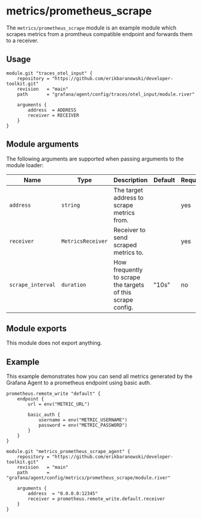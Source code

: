 # metrics/prometheus_scrape

The `metrics/prometheus_scrape` module is an example module which scrapes
metrics from a promtheus compatible endpoint and forwards them to a receiver.

## Usage

```river
module.git "traces_otel_input" {
	repository = "https://github.com/erikbaranowski/developer-toolkit.git"
	revision   = "main"
	path       = "grafana/agent/config/traces/otel_input/module.river"

	arguments {
		address  = ADDRESS
		receiver = RECEIVER
	}
}

```

## Module arguments

The following arguments are supported when passing arguments to the module
loader:

| Name | Type | Description | Default | Required
| ---- | ---- | ----------- | ------- | --------
| `address`         | `string`          | The target address to scrape metrics from. | | yes
| `receiver`        | `MetricsReceiver` | Receiver to send scraped metrics to. | | yes
| `scrape_interval` | `duration`        | How frequently to scrape the targets of this scrape config. | "10s" | no

## Module exports

This module does not export anything.

## Example

This example demonstrates how you can send all metrics generated by the Grafana
Agent to a prometheus endpoint using basic auth.

```river
prometheus.remote_write "default" {
	endpoint {
		url = env("METRIC_URL")

		basic_auth {
			username = env("METRIC_USERNAME")
			password = env("METRIC_PASSWORD")
		}
	}
}

module.git "metrics_prometheus_scrape_agent" {
	repository = "https://github.com/erikbaranowski/developer-toolkit.git"
	revision   = "main"
	path       = "grafana/agent/config/metrics/prometheus_scrape/module.river"

	arguments {
		address  = "0.0.0.0:12345"
		receiver = prometheus.remote_write.default.receiver
	}
}

```

